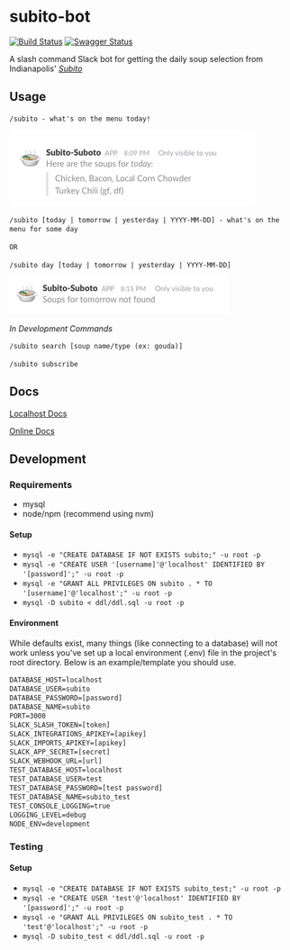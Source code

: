 # subito-bot
[![Build Status](https://travis-ci.org/EPICmynamesBG/subito-bot.svg?branch=master)](https://travis-ci.org/EPICmynamesBG/subito-bot)
[![Swagger Status](http://online.swagger.io/validator?url=http://dev.brandongroff.com:8080/api-docs)](http://online.swagger.io/validator?url=http://dev.brandongroff.com:8080/api-docs)

A slash command Slack bot for getting the daily soup selection from Indianapolis' [_Subito_](http://www.subitosoups.com/)

## Usage
```text
/subito - what's on the menu today!
```
[![screnshot1](./assets/screenshots/screenshot_1.png)](./assets/screenshots/screenshot_1.png)

```text
/subito [today | tomorrow | yesterday | YYYY-MM-DD] - what's on the menu for some day

OR

/subito day [today | tomorrow | yesterday | YYYY-MM-DD]
```
[![screnshot2](./assets/screenshots/screenshot_2.png)](./assets/screenshots/screenshot_2.png)

_In Development Commands_
```text
/subito search [soup name/type (ex: gouda)]

/subito subscribe
```

## Docs

[Localhost Docs](http://localhost:3000/docs)

[Online Docs](http://dev.brandongroff.com:8080/docs)

## Development

### Requirements

 - mysql
 - node/npm (recommend using nvm)
 
#### Setup

- `mysql -e "CREATE DATABASE IF NOT EXISTS subito;" -u root -p`
- `mysql -e "CREATE USER '[username]'@'localhost' IDENTIFIED BY '[password]';" -u root -p`
- `mysql -e "GRANT ALL PRIVILEGES ON subito . * TO '[username]'@'localhost';" -u root -p`
- `mysql -D subito < ddl/ddl.sql -u root -p`

#### Environment

While defaults exist, many things (like connecting to a database) will not work unless
you've set up a local environment (.env) file in the project's root directory. Below is an
example/template you should use.
```text
DATABASE_HOST=localhost
DATABASE_USER=subito
DATABASE_PASSWORD=[password]
DATABASE_NAME=subito
PORT=3000
SLACK_SLASH_TOKEN=[token]
SLACK_INTEGRATIONS_APIKEY=[apikey]
SLACK_IMPORTS_APIKEY=[apikey]
SLACK_APP_SECRET=[secret]
SLACK_WEBHOOK_URL=[url]
TEST_DATABASE_HOST=localhost
TEST_DATABASE_USER=test
TEST_DATABASE_PASSWORD=[test password]
TEST_DATABASE_NAME=subito_test
TEST_CONSOLE_LOGGING=true
LOGGING_LEVEL=debug
NODE_ENV=development
```

### Testing

#### Setup

- `mysql -e "CREATE DATABASE IF NOT EXISTS subito_test;" -u root -p`
- `mysql -e "CREATE USER 'test'@'localhost' IDENTIFIED BY '[password]';" -u root -p`
- `mysql -e "GRANT ALL PRIVILEGES ON subito_test . * TO 'test'@'localhost';" -u root -p`
- `mysql -D subito_test < ddl/ddl.sql -u root -p`
 
